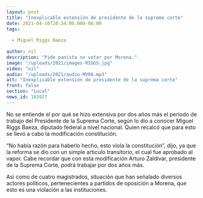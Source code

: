 ```yaml
---
layout: post
title: "Inexplicable extensión de presidente de la suprema corte"
date: 2021-04-16T20:34:00.000-06:00
tags:
  
  - Miguel Riggs Baeza
  
author: nil
description: "Pide panista no votar por Morena."
image: "/uploads/2021/images-RIGGS.jpg"
video: "nil"
audio: "/uploads/2021/audio-MV06.mp3"
alt: "Inexplicable extensión de presidente de la suprema corte"
front: false
section: "Local"
news_id: 183927
---
```


No se entiende el por qué se hizo extensiva por dos años más el periodo de trabajo del Presidente de la Suprema Corte, según lo dio a conocer Miguel Riggs Baeza, diputado federal a nivel nacional. Quien recalcó que para esto se llevó a cabo la modificación constitución.

“No había razón para haberlo hecho, esto viola la constitución”, dijo, ya que la reforma se dio con un simple articulo transitorio, el cual fue aprobado al vapor.  Cabe recordar que con esta modificación Arturo Zaldívar, presidente de la Suprema Corte, podrá trabajar por dos años más.

Así como de cuatro magistrados, situación que han señalado diversos actores políticos, pertenecientes a partidos de oposición a Morena, que esto es una violación a las instituciones. 
